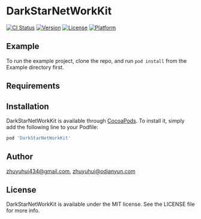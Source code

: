 # DarkStarNetWorkKit

[![CI Status](https://img.shields.io/travis/zhuyuhui434@gmail.com/DarkStarNetWorkKit.svg?style=flat)](https://travis-ci.org/zhuyuhui434@gmail.com/DarkStarNetWorkKit)
[![Version](https://img.shields.io/cocoapods/v/DarkStarNetWorkKit.svg?style=flat)](https://cocoapods.org/pods/DarkStarNetWorkKit)
[![License](https://img.shields.io/cocoapods/l/DarkStarNetWorkKit.svg?style=flat)](https://cocoapods.org/pods/DarkStarNetWorkKit)
[![Platform](https://img.shields.io/cocoapods/p/DarkStarNetWorkKit.svg?style=flat)](https://cocoapods.org/pods/DarkStarNetWorkKit)

## Example

To run the example project, clone the repo, and run `pod install` from the Example directory first.

## Requirements

## Installation

DarkStarNetWorkKit is available through [CocoaPods](https://cocoapods.org). To install
it, simply add the following line to your Podfile:

```ruby
pod 'DarkStarNetWorkKit'
```

## Author

zhuyuhui434@gmail.com, zhuyuhui@odianyun.com

## License

DarkStarNetWorkKit is available under the MIT license. See the LICENSE file for more info.
